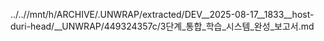 ../..//mnt/h/ARCHIVE/.UNWRAP/extracted/DEV__2025-08-17__1833__host-duri-head/__UNWRAP/449324357c/3단계_통합_학습_시스템_완성_보고서.md